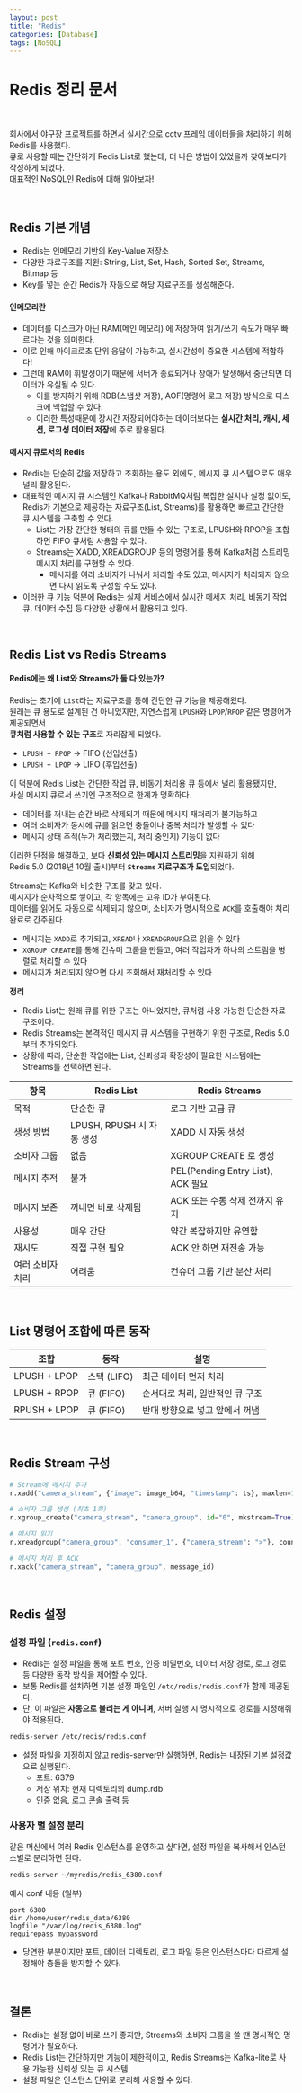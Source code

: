 ```yaml
---
layout: post
title: "Redis"
categories: [Database]
tags: [NoSQL]
---
```


# Redis 정리 문서

<br>

회사에서 야구장 프로젝트를 하면서 실시간으로 cctv 프레임 데이터들을 처리하기 위해 Redis를 사용했다.  
큐로 사용할 때는 간단하게 Redis List로 했는데, 더 나은 방법이 있었을까 찾아보다가 작성하게 되었다.  
대표적인 NoSQL인 Redis에 대해 알아보자!  

<br>

## Redis 기본 개념 

- Redis는 인메모리 기반의 Key-Value 저장소
- 다양한 자료구조를 지원: String, List, Set, Hash, Sorted Set, Streams, Bitmap 등
- Key를 넣는 순간 Redis가 자동으로 해당 자료구조를 생성해준다.

#### **인메모리**란 
- 데이터를 디스크가 아닌 RAM(메인 메모리) 에 저장하여 읽기/쓰기 속도가 매우 빠르다는 것을 의미한다.
- 이로 인해 마이크로초 단위 응답이 가능하고, 실시간성이 중요한 시스템에 적합하다!
- 그런데 RAM이 휘발성이기 때문에 서버가 종료되거나 장애가 발생해서 중단되면 데이터가 유실될 수 있다.
    - 이를 방지하기 위해 RDB(스냅샷 저장), AOF(명령어 로그 저장) 방식으로 디스크에 백업할 수 있다.
    - 이러한 특성때문에 장시간 저장되어야하는 데이터보다는 **실시간 처리, 캐시, 세션, 로그성 데이터 저장**에 주로 활용된다.

#### 메시지 큐로서의 Redis
- Redis는 단순히 값을 저장하고 조회하는 용도 외에도, 메시지 큐 시스템으로도 매우 널리 활용된다.
- 대표적인 메시지 큐 시스템인 Kafka나 RabbitMQ처럼 복잡한 설치나 설정 없이도, Redis가 기본으로 제공하는 자료구조(List, Streams)를 활용하면 빠르고 간단한 큐 시스템을 구축할 수 있다.
    - List는 가장 간단한 형태의 큐를 만들 수 있는 구조로, LPUSH와 RPOP을 조합하면 FIFO 큐처럼 사용할 수 있다.
    - Streams는 XADD, XREADGROUP 등의 명령어를 통해 Kafka처럼 스트리밍 메시지 처리를 구현할 수 있다.
        - 메시지를 여러 소비자가 나눠서 처리할 수도 있고, 메시지가 처리되지 않으면 다시 읽도록 구성할 수도 있다.
- 이러한 큐 기능 덕분에 Redis는 실제 서비스에서 실시간 메세지 처리, 비동기 작업 큐, 데이터 수집 등 다양한 상황에서 활용되고 있다.

<br>

## Redis List vs Redis Streams

#### Redis에는 왜 List와 Streams가 둘 다 있는가?

Redis는 초기에 `List`라는 자료구조를 통해 간단한 큐 기능을 제공해왔다.  
원래는 큐 용도로 설계된 건 아니었지만, 자연스럽게 `LPUSH`와 `LPOP`/`RPOP` 같은 명령어가 제공되면서  
**큐처럼 사용할 수 있는 구조**로 자리잡게 되었다.  

- `LPUSH + RPOP` → FIFO (선입선출)
- `LPUSH + LPOP` → LIFO (후입선출)

이 덕분에 Redis List는 간단한 작업 큐, 비동기 처리용 큐 등에서 널리 활용됐지만,  
사실 메시지 큐로서 쓰기엔 구조적으로 한계가 명확하다.

- 데이터를 꺼내는 순간 바로 삭제되기 때문에 메시지 재처리가 불가능하고
- 여러 소비자가 동시에 큐를 읽으면 충돌이나 중복 처리가 발생할 수 있다
- 메시지 상태 추적(누가 처리했는지, 처리 중인지) 기능이 없다

이러한 단점을 해결하고, 보다 **신뢰성 있는 메시지 스트리밍**을 지원하기 위해  
Redis 5.0 (2018년 10월 출시)부터 **`Streams` 자료구조가 도입**되었다.

Streams는 Kafka와 비슷한 구조를 갖고 있다.  
메시지가 순차적으로 쌓이고, 각 항목에는 고유 ID가 부여된다.  
데이터를 읽어도 자동으로 삭제되지 않으며, 소비자가 명시적으로 `ACK`를 호출해야 처리 완료로 간주된다.

- 메시지는 `XADD`로 추가되고, `XREAD`나 `XREADGROUP`으로 읽을 수 있다
- `XGROUP CREATE`를 통해 컨슈머 그룹을 만들고, 여러 작업자가 하나의 스트림을 병렬로 처리할 수 있다
- 메시지가 처리되지 않으면 다시 조회해서 재처리할 수 있다

**정리**

- Redis List는 원래 큐를 위한 구조는 아니었지만, 큐처럼 사용 가능한 단순한 자료구조이다.
- Redis Streams는 본격적인 메시지 큐 시스템을 구현하기 위한 구조로, Redis 5.0부터 추가되었다.
- 상황에 따라, 단순한 작업에는 List, 신뢰성과 확장성이 필요한 시스템에는 Streams를 선택하면 된다.


| 항목 | Redis List | Redis Streams |
|------|------------|----------------|
| 목적 | 단순한 큐 | 로그 기반 고급 큐 |
| 생성 방법 | LPUSH, RPUSH 시 자동 생성 | XADD 시 자동 생성 |
| 소비자 그룹 | 없음 | XGROUP CREATE 로 생성 |
| 메시지 추적 | 불가 | PEL(Pending Entry List), ACK 필요 |
| 메시지 보존 | 꺼내면 바로 삭제됨 | ACK 또는 수동 삭제 전까지 유지 |
| 사용성 | 매우 간단 | 약간 복잡하지만 유연함 |
| 재시도 | 직접 구현 필요 | ACK 안 하면 재전송 가능 |
| 여러 소비자 처리 | 어려움 | 컨슈머 그룹 기반 분산 처리 |

<br> 

## List 명령어 조합에 따른 동작 

| 조합 | 동작 | 설명 | 
|------|------|------| 
| LPUSH + LPOP | 스택 (LIFO) | 최근 데이터 먼저 처리 | 
| LPUSH + RPOP | 큐 (FIFO) | 순서대로 처리, 일반적인 큐 구조 | 
| RPUSH + LPOP | 큐 (FIFO) | 반대 방향으로 넣고 앞에서 꺼냄 | 

<br>

## Redis Stream 구성 

```python
# Stream에 메시지 추가
r.xadd("camera_stream", {"image": image_b64, "timestamp": ts}, maxlen=1000)

# 소비자 그룹 생성 (최초 1회)
r.xgroup_create("camera_stream", "camera_group", id="0", mkstream=True)

# 메시지 읽기
r.xreadgroup("camera_group", "consumer_1", {"camera_stream": ">"}, count=1)

# 메시지 처리 후 ACK
r.xack("camera_stream", "camera_group", message_id)
```

<br>

## Redis 설정

### 설정 파일 (`redis.conf`) 

- Redis는 설정 파일을 통해 포트 번호, 인증 비밀번호, 데이터 저장 경로, 로그 경로 등 다양한 동작 방식을 제어할 수 있다.
- 보통 Redis를 설치하면 기본 설정 파일인 `/etc/redis/redis.conf`가 함께 제공된다.
- 단, 이 파일은 **자동으로 불리는 게 아니며**, 서버 실행 시 명시적으로 경로를 지정해줘야 적용된다.

```bash
redis-server /etc/redis/redis.conf
```

- 설정 파일을 지정하지 않고 redis-server만 실행하면, Redis는 내장된 기본 설정값으로 실행된다.
    - 포트: 6379
    - 저장 위치: 현재 디렉토리의 dump.rdb
    - 인증 없음, 로그 콘솔 출력 등


### 사용자 별 설정 분리 

같은 머신에서 여러 Redis 인스턴스를 운영하고 싶다면, 설정 파일을 복사해서 인스턴스별로 분리하면 된다.

```bash
redis-server ~/myredis/redis_6380.conf
```

예시 conf 내용 (일부)

```
port 6380
dir /home/user/redis_data/6380
logfile "/var/log/redis_6380.log"
requirepass mypassword
```
- 당연한 부분이지만 포트, 데이터 디렉토리, 로그 파일 등은 인스턴스마다 다르게 설정해야 충돌을 방지할 수 있다.

<br>

## 결론 

- Redis는 설정 없이 바로 쓰기 좋지만, Streams와 소비자 그룹을 쓸 땐 명시적인 명령어가 필요하다.
- Redis List는 간단하지만 기능이 제한적이고, Redis Streams는 Kafka-lite로 사용 가능한 신뢰성 있는 큐 시스템
- 설정 파일은 인스턴스 단위로 분리해 사용할 수 있다.
